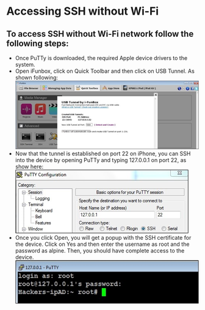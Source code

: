 # Accessing SSH without Wi-Fi
## To access SSH without Wi-Fi network follow the following steps:
* Once PuTTy is downloaded, the required Apple device drivers to the system.
* Open iFunbox, click on Quick Toolbar and then click on USB Tunnel. As shown following:
 ![first](images/AccessingSSHwithoutWi-Fi/1.jpg)
* Now that the tunnel is established on port 22 on iPhone, you can SSH into the device by opening PuTTy and typing 127.0.0.1 on port 22, as show here:
 ![second](images/AccessingSSHwithoutWi-Fi/2.jpg)
* Once you click Open, you will get a popup with the SSH certificate for the device. Click on Yes and then enter the username as root and the password as alpine. Then, you should have complete access to the device.
 ![third](images/AccessingSSHwithoutWi-Fi/3.jpg)
 

